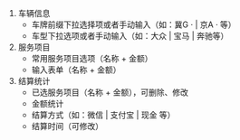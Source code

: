 1. 车辆信息
   - 车牌前缀下拉选择项或者手动输入（如：冀G ·  | 京A · 等）
   - 车型下拉选项或者手动输入（如：大众 | 宝马 | 奔驰等）
2. 服务项目
   - 常用服务项目选项（名称 + 金额）
   - 输入表单（名称 + 金额）
3. 结算统计
   - 已选服务项目（名称 + 金额），可删除、修改
   - 金额统计
   - 结算方式（如：微信 | 支付宝 | 现金 等）
   - 结算时间（可修改）
